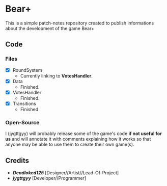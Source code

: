 # Bear+
This is a simple patch-notes repository created to publish informations about the development of the game Bear+
## Code
### Files
- [x] RoundSystem
  - Currently linking to **VotesHandler**.
- [x] Data
  - Finished.
- [x] VotesHandler
  - Finished.
- [x] Transitions
  - Finished
### Open-Source
I (jygttgyy) will probably release some of the game's code **if not useful for us** and will annotate it with comments explaining how it works so that anyone may be able to use them to create their own game(s).
## Credits
- ***Deadloked125*** [Designer//Artist//Lead-Of-Project]
- ***jygttgyy*** [Developer//Programmer]
